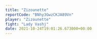 ```yaml
---
title: "Zizounette"
reportCode: "BNhy3GwzCKJA89Vn"
player: "Zizounette"
fight: "Lady Vashj"
date: 2021-10-24T19:01:26.673000+00:00
---
```

